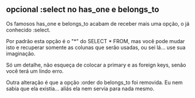 ## opcional :select no has\_one e belongs\_to

Os famosos has\_one e belongs\_to acabam de receber mais uma opção, o já conhecido :select.

Por padrão esta opção é o "*" do SELECT * FROM, mas você pode mudar isto e recuperar somente as colunas que serão usadas, ou sei lá… use sua imaginação.

Só um detalhe, não esqueça de colocar a primary e as foreign keys, senão você terá um lindo erro.

Outra alteração é que a opção :order do belongs\_to foi removida. Eu nem sabia que ela existia… aliás ela nem servia para nada mesmo.
